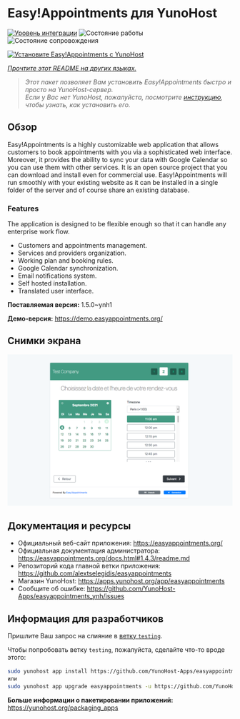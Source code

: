 <!--
Важно: этот README был автоматически сгенерирован <https://github.com/YunoHost/apps/tree/master/tools/readme_generator>
Он НЕ ДОЛЖЕН редактироваться вручную.
-->

# Easy!Appointments для YunoHost

[![Уровень интеграции](https://dash.yunohost.org/integration/easyappointments.svg)](https://ci-apps.yunohost.org/ci/apps/easyappointments/) ![Состояние работы](https://ci-apps.yunohost.org/ci/badges/easyappointments.status.svg) ![Состояние сопровождения](https://ci-apps.yunohost.org/ci/badges/easyappointments.maintain.svg)

[![Установите Easy!Appointments с YunoHost](https://install-app.yunohost.org/install-with-yunohost.svg)](https://install-app.yunohost.org/?app=easyappointments)

*[Прочтите этот README на других языках.](./ALL_README.md)*

> *Этот пакет позволяет Вам установить Easy!Appointments быстро и просто на YunoHost-сервер.*  
> *Если у Вас нет YunoHost, пожалуйста, посмотрите [инструкцию](https://yunohost.org/install), чтобы узнать, как установить его.*

## Обзор

Easy!Appointments is a highly customizable web application that allows customers to book appointments with you via a sophisticated web interface. Moreover, it provides the ability to sync your data with Google Calendar so you can use them with other services. It is an open source project that you can download and install even for commercial use. Easy!Appointments will run smoothly with your existing website as it can be installed in a single folder of the server and of course share an existing database.

### Features
The application is designed to be flexible enough so that it can handle any enterprise work flow.

- Customers and appointments management.
- Services and providers organization.
- Working plan and booking rules.
- Google Calendar synchronization.
- Email notifications system.
- Self hosted installation.
- Translated user interface.


**Поставляемая версия:** 1.5.0~ynh1

**Демо-версия:** <https://demo.easyappointments.org/>

## Снимки экрана

![Снимок экрана Easy!Appointments](./doc/screenshots/screenshots.png)

## Документация и ресурсы

- Официальный веб-сайт приложения: <https://easyappointments.org/>
- Официальная документация администратора: <https://easyappointments.org/docs.html#1.4.3/readme.md>
- Репозиторий кода главной ветки приложения: <https://github.com/alextselegidis/easyappointments>
- Магазин YunoHost: <https://apps.yunohost.org/app/easyappointments>
- Сообщите об ошибке: <https://github.com/YunoHost-Apps/easyappointments_ynh/issues>

## Информация для разработчиков

Пришлите Ваш запрос на слияние в [ветку `testing`](https://github.com/YunoHost-Apps/easyappointments_ynh/tree/testing).

Чтобы попробовать ветку `testing`, пожалуйста, сделайте что-то вроде этого:

```bash
sudo yunohost app install https://github.com/YunoHost-Apps/easyappointments_ynh/tree/testing --debug
или
sudo yunohost app upgrade easyappointments -u https://github.com/YunoHost-Apps/easyappointments_ynh/tree/testing --debug
```

**Больше информации о пакетировании приложений:** <https://yunohost.org/packaging_apps>

